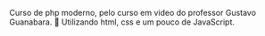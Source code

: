 Curso de php moderno, pelo curso em video do professor Gustavo Guanabara. 🖖
Utilizando html, css e um pouco de JavaScript.
